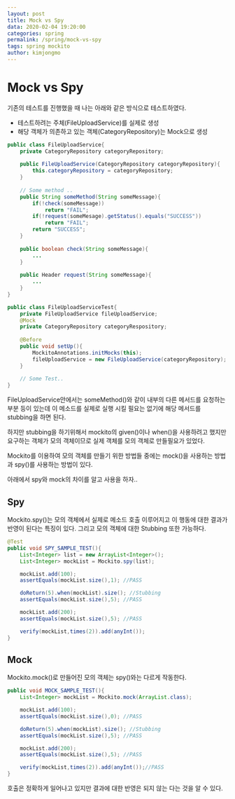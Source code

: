 ```yaml
---
layout: post
title: Mock vs Spy
data: 2020-02-04 19:20:00
categories: spring
permalink: /spring/mock-vs-spy
tags: spring mockito
author: kimjongmo
---
```




# Mock vs Spy

기존의 테스트를 진행했을 때 나는 아래와 같은 방식으로 테스트하였다.

- 테스트하려는 주체(FileUploadService)를 실제로 생성
- 해당 객체가 의존하고 있는 객체(CategoryRepository)는 Mock으로 생성

```java
public class FileUploadService{
    private CategoryRepository categoryRepository;
    
    public FileUploadService(CategoryRepository categoryRepository){
        this.categoryRepository = categoryRepository;
    }
    
    // Some method ..
    public String someMethod(String someMessage){
        if(!check(someMessage))
            return "FAIL";
        if(!request(someMesage).getStatus().equals("SUCCESS"))
            return "FAIL";
        return "SUCCESS";
    }
    
    public boolean check(String someMessage){
        ...
    }
    
    public Header request(String someMessage){
        ...
    }
}
```

```java
public class FileUploadServiceTest{
    private FileUploadService fileUploadService;
    @Mock
    private CategoryRepository categoryRespository;
    
    @Before
    public void setUp(){
        MockitoAnnotations.initMocks(this);
        fileUploadService = new FileUploadService(categoryRepository);
    }
    
    // Some Test..
}
```

 

FileUploadService안에서는 someMethod()와 같이 내부의 다른 메서드를 요청하는 부분 등이 있는데  이 메소드를 실제로 실행 시킬 필요는 없기에 해당 메서드를 stubbing을 하면 된다.

하지만 stubbing을 하기위해서 mockito의 given()이나 when()을 사용하려고 했지만 요구하는 객체가 모의 객체이므로 실제 객체를 모의 객체로 만들필요가 있었다.

Mockito를 이용하여 모의 객체를 만들기 위한 방법들 중에는 mock()을 사용하는 방법과 spy()를 사용하는 방법이 있다.

아래에서 spy와 mock의 차이를 알고 사용을 하자..

## Spy

Mockito.spy()는 모의 객체에서 실제로 메소드 호출 이루어지고 이 행동에 대한 결과가 반영이 된다는 특징이 있다. 그리고 모의 객체에 대한 Stubbing 또한 가능하다.

```java
@Test
public void SPY_SAMPLE_TEST(){
    List<Integer> list = new ArrayList<Integer>();
    List<Integer> mockList = Mockito.spy(list);

    mockList.add(100);
    assertEquals(mockList.size(),1); //PASS

    doReturn(5).when(mockList).size(); //Stubbing
    assertEquals(mockList.size(),5); //PASS

    mockList.add(200);
    assertEquals(mockList.size(),5); //PASS

    verify(mockList,times(2)).add(anyInt());
}
```



## Mock

Mockito.mock()로 만들어진 모의 객체는 spy()와는 다르게 작동한다.

```java
public void MOCK_SAMPLE_TEST(){
    List<Integer> mockList = Mockito.mock(ArrayList.class);

    mockList.add(100);
    assertEquals(mockList.size(),0); //PASS

    doReturn(5).when(mockList).size(); //Stubbing
    assertEquals(mockList.size(),5); //PASS

    mockList.add(200);
    assertEquals(mockList.size(),5); //PASS

    verify(mockList,times(2)).add(anyInt());//PASS
}
```

호출은 정확하게 일어나고 있지만 결과에 대한 반영은 되지 않는 다는 것을 알 수 있다.




